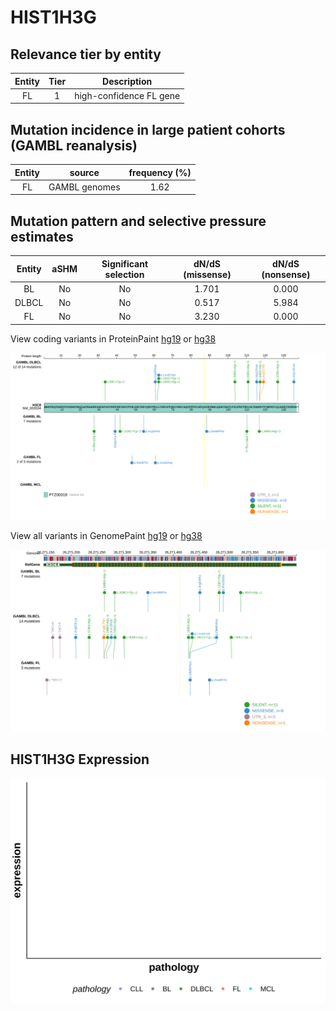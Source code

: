 # HIST1H3G

## Relevance tier by entity

|Entity|Tier|Description            |
|:------:|:----:|-----------------------|
|FL    |1   |high-confidence FL gene|

## Mutation incidence in large patient cohorts (GAMBL reanalysis)

|Entity|source       |frequency (%)|
|:------:|:-------------:|:-------------:|
|FL    |GAMBL genomes|1.62         |

## Mutation pattern and selective pressure estimates

|Entity|aSHM|Significant selection|dN/dS (missense)|dN/dS (nonsense)|
|:------:|:----:|:---------------------:|:----------------:|:----------------:|
|BL    |No  |No                   |1.701           |0.000           |
|DLBCL |No  |No                   |0.517           |5.984           |
|FL    |No  |No                   |3.230           |0.000           |



View coding variants in ProteinPaint [hg19](https://morinlab.github.io/LLMPP/GAMBL/HIST1H3G_protein.html)  or [hg38](https://morinlab.github.io/LLMPP/GAMBL/HIST1H3G_protein_hg38.html)

![image](images/proteinpaint/HIST1H3G_NM_003534.svg)

View all variants in GenomePaint [hg19](https://morinlab.github.io/LLMPP/GAMBL/HIST1H3G.html)  or [hg38](https://morinlab.github.io/LLMPP/GAMBL/HIST1H3G_hg38.html)

![image](images/proteinpaint/HIST1H3G.svg)
## HIST1H3G Expression
![image](images/gene_expression/HIST1H3G_by_pathology.svg)
<!-- ORIGIN: krysiakRecurrentSomaticMutations2017b -->
